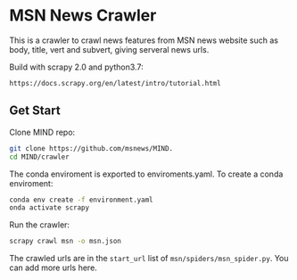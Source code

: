 # MSN News Crawler

This is a crawler to crawl news features from MSN news website such as body, title, vert and subvert, giving serveral news urls.

Build with scrapy 2.0 and python3.7:

`https://docs.scrapy.org/en/latest/intro/tutorial.html`

## Get Start
Clone MIND repo: 

```sh
git clone https://github.com/msnews/MIND.
cd MIND/crawler
```

The conda enviroment is exported to enviroments.yaml. To create a conda enviroment:

```sh
conda env create -f environment.yaml
onda activate scrapy
```

Run the crawler:

```sh
scrapy crawl msn -o msn.json
```

The crawled urls are in the `start_url` list of `msn/spiders/msn_spider.py`. You can add more urls here.


